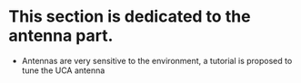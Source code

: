 # This section is dedicated to the antenna part.

* Antennas are very sensitive to the environment, a tutorial is proposed to tune the UCA antenna

